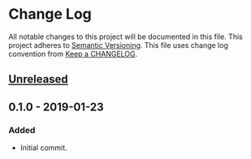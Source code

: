 # Change Log
All notable changes to this project will be documented in this file.
This project adheres to [Semantic Versioning].
This file uses change log convention from [Keep a CHANGELOG].

## [Unreleased]

## 0.1.0 - 2019-01-23
### Added
- Initial commit.

[Keep a CHANGELOG]: http://keepachangelog.com
[Semantic Versioning]: http://semver.org/

[unreleased]: https://github.com/dhkatz/gulp-ts-alias/compare/0.1.0...HEAD
